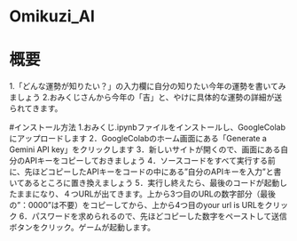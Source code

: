 # Omikuzi_AI

# 概要
1.「どんな運勢が知りたい？」の入力欄に自分の知りたい今年の運勢を書いてみましょう
2.おみくじさんから今年の「吉」と、やけに具体的な運勢の詳細が送られてきます。

#インストール方法
1.おみくじ.ipynbファイルをインストールし、GoogleColabにアップロードします
2．GoogleColabのホーム画面にある「Generate a Gemini API key」をクリックします
3．新しいサイトが開くので、画面にある自分のAPIキーをコピーしておきましょう
4．ソースコードをすべて実行する前に、先ほどコピーしたAPIキーをコードの中にある”自分のAPIキーを入力”と書いてあるところに置き換えましょう
5．実行し終えたら、最後のコードが起動したままになり、４つURLが出てきます。上から3つ目のURLの数字部分（最後の”：0000”は不要）をコピーしてから、上から4つ目のyour url is URLをクリック
6．パスワードを求められるので、先ほどコピーした数字をペーストして送信ボタンをクリック。ゲームが起動します。
